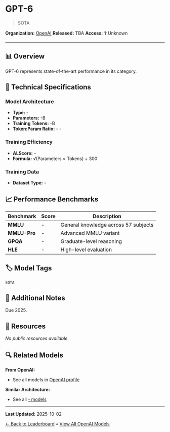 # GPT-6

> SOTA

**Organization:** [OpenAI](../../labs/openai.md)
**Released:** TBA
**Access:** ❓ Unknown

---

## 📊 Overview

GPT-6 represents state-of-the-art performance in its category.

## 🔧 Technical Specifications

### Model Architecture
- **Type:** -
- **Parameters:** -B
- **Training Tokens:** -B
- **Token:Param Ratio:** - -

### Training Efficiency
- **ALScore:** -
- **Formula:** √(Parameters × Tokens) ÷ 300

### Training Data
- **Dataset Type:** -

## 📈 Performance Benchmarks

| Benchmark | Score | Description |
|-----------|-------|-------------|
| **MMLU** | - | General knowledge across 57 subjects |
| **MMLU-Pro** | - | Advanced MMLU variant |
| **GPQA** | - | Graduate-level reasoning |
| **HLE** | - | High-level evaluation |

## 🏷️ Model Tags

`SOTA`

## 📝 Additional Notes

Due 2025.

## 🔗 Resources

_No public resources available._

## 🔍 Related Models

**From OpenAI:**
- See all models in [OpenAI profile](../../labs/openai.md)

**Similar Architecture:**
- See all [- models](../../architectures/.md)

---

**Last Updated:** 2025-10-02

[← Back to Leaderboard](../../README.md) • [View All OpenAI Models](../../labs/openai.md)
